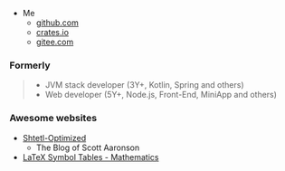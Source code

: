 
* Me
  - [github.com](https://github.com/haoxins)
  - [crates.io](https://crates.io/users/haoxins)
  - [gitee.com](https://gitee.com/haoxins)

### Formerly

> * JVM stack developer (3Y+, Kotlin, Spring and others)
> * Web developer (5Y+, Node.js, Front-End, MiniApp and others)

### Awesome websites

* [Shtetl-Optimized](https://scottaaronson.blog)
  - The Blog of Scott Aaronson
* [LaTeX Symbol Tables - Mathematics](https://wikieducator.org/Help:LaTeX_Symbol_Tables_-_Mathematics)
